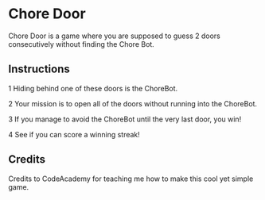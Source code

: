 # Chore Door

Chore Door is a game where you are supposed to guess 2 doors consecutively without finding the Chore Bot.

## Instructions
1	Hiding behind one of these doors is the ChoreBot.

2	Your mission is to open all of the doors without running into the ChoreBot.

3	If you manage to avoid the ChoreBot until the very last door, you win!

4	See if you can score a winning streak!

## Credits
Credits to CodeAcademy for teaching me how to make this cool yet simple game.
